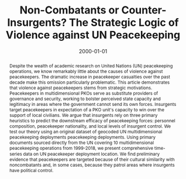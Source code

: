 ---
title: "Non-Combatants or Counter-Insurgents? The Strategic Logic of Violence against UN Peacekeeping"
collection: research
permalink: /research/2020-pko-targeting
date: 2000-01-01
paperurl: 'https://jayrobwilliams.com/files/pdf/research/PKO%20Targeting.pdf'
abstract: "Despite the wealth of academic research on United Nations (UN) peacekeeping operations, we know remarkably little about the causes of violence against peacekeepers. The dramatic increase in peacekeeper casualties over the past decade make this omission particularly problematic. This article demonstrates that violence against peacekeepers stems from strategic motivations. Peacekeepers in multidimensional PKOs serve as substitute providers of governance and security, working to bolster perceived state capacity and legitimacy in areas where the government cannot send its own forces. Insurgents target peacekeepers in expectation of a PKO unit's capacity to win over the support of local civilians. We argue that insurgents rely on three primary heuristics to predict the downstream efficacy of peacekeeping forces: personnel composition, peacekeeper nationality, and local levels of insurgent control. We test our theory using an original dataset of geocoded UN multidimensional peacekeeping deployments peacekeeping deployments. Using primary documents sourced directly from the UN covering 10 multidimensional peacekeeping operations from 1999-2018, we present comprehensive time-series data on UN peacekeeper deployment location. We ﬁnd preliminary evidence that peacekeepers are targeted because of their cultural similarity with noncombatants and, in some cases, because they patrol areas where insurgents have political control."
citation: 'Hunnicutt, Patrick, William G. Nomikos, and Rob Williams. &quot;Non-Combatants or Counter-Insurgents? The Strategic Logic of Violence against UN Peacekeeping.&quot; Working paper.'
---